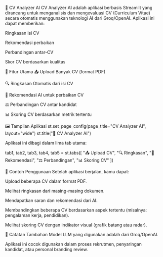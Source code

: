 📄 CV Analyzer AI
CV Analyzer AI adalah aplikasi berbasis Streamlit yang dirancang untuk menganalisis dan mengevaluasi CV (Curriculum Vitae) secara otomatis menggunakan teknologi AI dari Groq/OpenAI. Aplikasi ini dapat memberikan:

Ringkasan isi CV

Rekomendasi perbaikan

Perbandingan antar-CV

Skor CV berdasarkan kualitas

🚀 Fitur Utama
📤 Upload Banyak CV (format PDF)

🔍 Ringkasan Otomatis dari isi CV

🤖 Rekomendasi AI untuk perbaikan CV

⚖️ Perbandingan CV antar kandidat

📊 Skoring CV berdasarkan metrik tertentu


🖼️ Tampilan Aplikasi
st.set_page_config(page_title="CV Analyzer AI", layout="wide")
st.title("📄 CV Analyzer AI")

Aplikasi ini dibagi dalam lima tab utama:

tab1, tab2, tab3, tab4, tab5 = st.tabs([
    "📤 Upload CV", "🔍 Ringkasan", "🤖 Rekomendasi", 
    "⚖️ Perbandingan", "📊 Skoring CV"
])


📎 Contoh Penggunaan
Setelah aplikasi berjalan, kamu dapat:

Upload beberapa CV dalam format PDF.

Melihat ringkasan dari masing-masing dokumen.

Mendapatkan saran dan rekomendasi dari AI.

Membandingkan beberapa CV berdasarkan aspek tertentu (misalnya: pengalaman kerja, pendidikan).

Melihat skoring CV dengan indikator visual (grafik batang atau radar).

📝 Catatan Tambahan
Model LLM yang digunakan adalah dari Groq/OpenAI.

Aplikasi ini cocok digunakan dalam proses rekrutmen, penyaringan kandidat, atau personal branding review.
